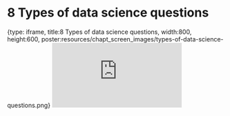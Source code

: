 # 8 Types of data science questions
 
{type: iframe, title:8 Types of data science questions, width:800, height:600, poster:resources/chapt_screen_images/types-of-data-science-questions.png}
![](https://datatrail-jhu.github.io/DataTrail_ReOrg/no_toc/types-of-data-science-questions.html)
 

 
